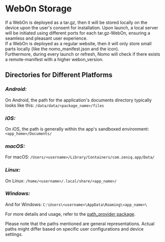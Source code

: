 # WebOn Storage

If a WebOn is deployed as a tar.gz, then it will be stored locally on the device upon the user's consent for installation. 
Upon launch, a local server will be initiated using different ports for each tar.gz-WebOn, ensuring a seamless and pleasant user experience.  
If a WebOn is deployed as a regular website, then it will only store small parts locally (like the nomo_manifest.json and the icon).  
Furthermore, during every launch or refresh, Nomo will check if there exists a remote-manifest with a higher webon_version.  

## Directories for Different Platforms

### *Android:*
On Android, the path for the application's documents directory typically looks like this:
`/data/data/<package_name>/files`

### *iOS:*
On iOS, the path is generally within the app's sandboxed environment:
`<app_home>/Documents/`

### *macOS:*
For macOS:
`/Users/<username>/Library/Containers/com.zeniq.app/Data/`

### *Linux:*
On Linux:
`/home/<username>/.local/share/<app_name>/`

### *Windows:*
And for Windows:
`C:\Users\<username>\AppData\Roaming\<app_name>\`

For more details and usage, refer to the [path_provider package](https://pub.dev/packages/path_provider).

Please note that the paths mentioned are general representations. 
Actual paths might differ based on specific user configurations and device settings.
